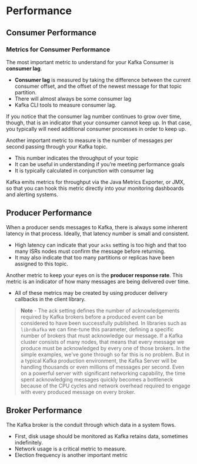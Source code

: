 # Performance

## Consumer Performance

### Metrics for Consumer Performance

The most important metric to understand for your Kafka Consumer is **consumer lag**.

- **Consumer lag** is measured by taking the difference between the current consumer offset, and the offset of the newest message for that topic partition.
- There will almost always be some consumer lag
- Kafka CLI tools to measure consumer lag.

If you notice that the consumer lag number continues to grow over time, though, that is an indicator that your consumer cannot keep up. In that case, you typically will need additional consumer processes in order to keep up.


Another important metric to measure is the number of messages per second passing through your Kafka topic.

- This number indicates the throughput of your topic
- It can be useful in understanding if you’re meeting performance goals
- It is typically calculated in conjunction with consumer lag

Kafka emits metrics for throughput via the Java Metrics Exporter, or JMX, so that you can hook this metric directly into your monitoring dashboards and alerting systems.

## Producer Performance

When a producer sends messages to Kafka, there is always some inherent latency in that process. Ideally, that latency number is small and consistent.

- High latency can indicate that your `acks` setting is too high and that too many ISRs nodes must confirm the message before returning.
- It may also indicate that too many partitions or replicas have been assigned to this topic.

Another metric to keep your eyes on is the **producer response rate**. This metric is an indicator of how many messages are being delivered over time.

- All of these metrics may be created by using producer delivery callbacks in the client library.

> **Note** - The ack setting defines the number of acknowledgements required by Kafka brokers before a produced event can be considered to have been successfully published. In libraries such as `librdkafka` we can fine-tune this parameter, defining a specific number of brokers that must acknowledge our message. If a Kafka cluster consists of many nodes, that means that every message we produce must be acknowledged by every one of those brokers. In the simple examples, we've gone through so far this is no problem. But in a typical Kafka production environment, the Kafka Server will be handling thousands or even millions of messages per second. Even on a powerful server with significant networking capability, the time spent acknowledging messages quickly becomes a bottleneck because of the CPU cycles and network overhead required to engage with every produced message on every broker.

## Broker Performance

The Kafka broker is the conduit through which data in a system flows.

- First, disk usage should be monitored as Kafka retains data, sometimes indefinitely.
- Network usage is a critical metric to measure.
- Election frequency is another important metric

